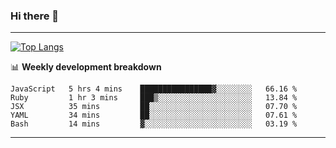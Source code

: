 ### Hi there 👋

-------
[![Top Langs](https://github-readme-stats.vercel.app/api/top-langs/?username=ashish-r)](https://github.com/anuraghazra/github-readme-stats)

📊 **Weekly development breakdown**
<!--START_SECTION:waka-->
```text
JavaScript   5 hrs 4 mins    ████████████████▓░░░░░░░░   66.16 % 
Ruby         1 hr 3 mins     ███▒░░░░░░░░░░░░░░░░░░░░░   13.84 % 
JSX          35 mins         ██░░░░░░░░░░░░░░░░░░░░░░░   07.70 % 
YAML         34 mins         ██░░░░░░░░░░░░░░░░░░░░░░░   07.61 % 
Bash         14 mins         ▓░░░░░░░░░░░░░░░░░░░░░░░░   03.19 % 
```
<!--END_SECTION:waka-->
-------

<!--
**ashish-r/ashish-r** is a ✨ _special_ ✨ repository because its `README.md` (this file) appears on your GitHub profile.

Here are some ideas to get you started:

- 🔭 I’m currently working on ...
- 🌱 I’m currently learning ...
- 👯 I’m looking to collaborate on ...
- 🤔 I’m looking for help with ...
- 💬 Ask me about ...
- 📫 How to reach me: ...
- 😄 Pronouns: ...
- ⚡ Fun fact: ...
-->
